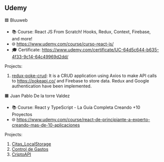 ## Udemy
🟦 Bluuweb
- 📚 Course: React JS From Scratch! Hooks, Redux, Context, Firebase, and more!
- 🌐 https://www.udemy.com/course/curso-react-js/
- 🎓 Certificate: https://www.udemy.com/certificate/UC-64d5c644-b635-4f33-9c14-64c49969d2dd/

Projects:
1.  [redux-poke-crud](https://github.com/AlvaroCodes/Courses-React/tree/main/Udemy-bluuweb/redux-poke-crud): It is a CRUD application using Axios to make API calls to https://pokeapi.co/ and Firebase to store data. Redux and Google authentication have been implemented.

🟧 Juan Pablo De la torre Valdez
- 📚 Course: React y TypeScript - La Guía Completa Creando +10 Proyectos
- 🌐 https://www.udemy.com/course/react-de-principiante-a-experto-creando-mas-de-10-aplicaciones

Projects:
1. [Citas_LocalStorage](https://github.com/AlvaroCodes/Courses-React/tree/main/Udemy-JuanPablo/01%20-%20Citas_LocalStorage)
2. [Control de Gastos](https://github.com/AlvaroCodes/Courses-React/tree/main/Udemy-JuanPablo/02-ControlGastos)
3. [CriptoAPI](https://github.com/AlvaroCodes/Courses-React/tree/main/Udemy-JuanPablo/03-CriptoAPI)
